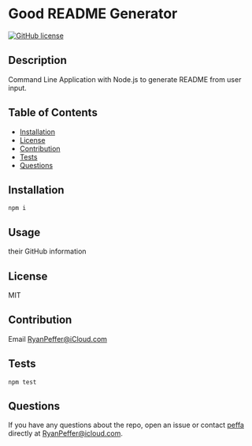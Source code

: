 
  # Good README Generator

  [![GitHub license](https://img.shields.io/badge/license-MIT-blue)](https://github.com/peffa/HW9)

  ## Description
  Command Line Application with Node.js to generate README from user input.
  
  ## Table of Contents
  * [Installation](#installation)
  * [License](#license)
  * [Contribution](#contribution)
  * [Tests](#tests)
  * [Questions](#questions)
  
  ## Installation
  ```
  npm i
  ```
  
  ## Usage
  their GitHub information
  
  ## License
  MIT

  ## Contribution
  Email RyanPeffer@iCloud.com

  ## Tests
  ```
  npm test
  ```

  ## Questions
  If you have any questions about the repo, open an issue or contact [peffa](https://github.com/peffa) directly at RyanPeffer@icloud.com.

  
